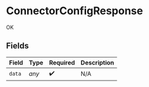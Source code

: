 # ConnectorConfigResponse

OK


## Fields

| Field              | Type               | Required           | Description        |
| ------------------ | ------------------ | ------------------ | ------------------ |
| `data`             | *any*              | :heavy_check_mark: | N/A                |